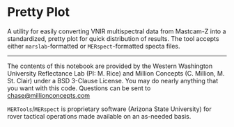 # Pretty Plot

A utility for easily converting VNIR multispectral data from Mastcam-Z into a standardized, pretty plot for quick distribution of results. The tool accepts either `marslab`-formatted or `MERspect`-formatted specta files.

---
The contents of this notebook are provided by the Western Washington University Reflectance Lab (PI: M. Rice) and Million Concepts (C. Million, M. St. Clair) under a BSD 3-Clause License. You may do nearly anything that you want with this code. Questions can be sent to chase@millionconcepts.com

`MERTools`/`MERspect` is proprietary software (Arizona State University) for rover tactical operations made available on an as-needed basis.
